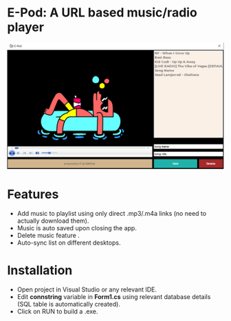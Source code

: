 # E-Pod: A URL based music/radio player
![E-Pod](OnlineMusicPlayer/epod.PNG)

# Features
* Add music to playlist using only direct .mp3/.m4a links (no need to actually download them).
* Music is auto saved upon closing the app. 
* Delete music feature .
* Auto-sync list on different desktops.

# Installation
* Open project in Visual Studio or any relevant IDE.
* Edit **connstring** variable in **Form1.cs** using relevant database details (SQL table is automatically created).
* Click on RUN to build a .exe.
